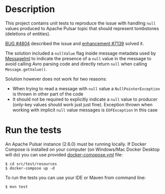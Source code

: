 # Description

This project contains unit tests to reproduce the issue with handling `null` values produced to Apache Pulsar topic that should represent tombstones (deletions of entities). 

[BUG #4804](https://github.com/apache/pulsar/issues/4804) described the issue and [enhancement #7139](https://github.com/apache/pulsar/pull/7139) solved it.

The solution included a `nullValue` flag inside message metadata used by [MessageIml](https://github.com/apache/pulsar/blob/master/pulsar-client/src/main/java/org/apache/pulsar/client/impl/MessageImpl.java) to indicate the presence of a `null` value in the message to avoid calling Avro parsing code and directly return `null` when calling `Message.getValue()`.  

Solution however does not work for two reasons:
* When trying to read a message with `null` value a `NullPointerException` is thrown in other part of the code 
* It should not be required to explicitly indicate a `null` value to producer (only-key values should work just just fine). Exception thrown when working with implicit `null` value messages is `EOFException` in this case

# Run the tests

An Apache Pulsar instance (2.6.0) must be running locally. If Docker Compose is installed on your computer (on Windows/Mac Docker Desktop will do) you can use provided [docker-comopose.yml](src/test/resources/docker-compose.yml) file:

```
$ cd src/test/resources
$ docker-compose up -d
```

To run the tests you can use your IDE or Maven from command line:

```
$ mvn test
```
